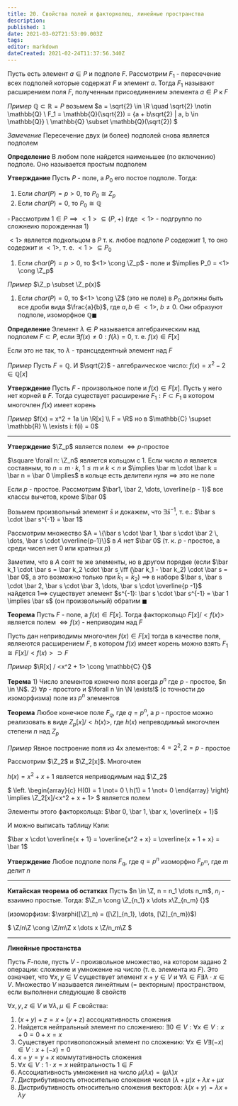 ```yaml
---
title: 20. Свойства полей и факторколец, линейные пространства
description: 
published: 1
date: 2021-03-02T21:53:09.003Z
tags: 
editor: markdown
dateCreated: 2021-02-24T11:37:56.340Z
---
```


Пусть есть элемент $a \in P$ и подполе $F$. Рассмотрим $F_1$ - пересечение всех подполей которые содержат $F$ и элемент $a$. Тогда $F_1$ называют расширением поля $F$, полученным присоединением элемента $a \in P$ к $F$

*Пример* $\mathbb{Q} \subset \mathbb{R} = P$ возьмем $a = \sqrt{2} \in \R \quad \sqrt{2} \notin \mathbb{Q} \\
F_1 = \mathbb{Q}(\sqrt{2}) = \{a + b\sqrt{2} | a, b \in \mathbb{Q}\} \\
\mathbb{Q} \subset \mathbb{Q}(\sqrt{2})
$

*Замечение* Пересечение двух (и более) подполей снова является подполем

**Определение** В любом поле найдется наименьшее (по включению) подполе. Оно называется простым подполем

**Утверждание** Пусть $P$ - поле, а $P_0$ его постое подполе. Тогда:

1. Если $char(P) = p > 0$, то $P_0 \cong Z_p$
2. Если $char(P) = 0$, то $P_0 \cong \mathbb{Q} {}$

$\square$ Рассмотрим $1 \in P \implies <1> \subseteq (P, +)$ (где $<1>$ - подгруппо по сложнеию порожденная $1$)

$<1>$ является подкольцом в $P$ т. к. любое подполе $P$ содержит $1$, то оно содержит и $<1>$, т. е. $<1> \subseteq P_0$

1. Если $char(P) = p > 0$, то $<1> \cong \Z_p$ - поле и $\implies P_0 = <1> \cong \Z_p$

*Пример* $\Z_p \subset \Z_p(x)$

1. Если $char(P) = 0$, то $<1> \cong \Z$ (это не поле) в $P_0$ должны быть все дроби вида $\frac{a}{b}$, где $a, b \in <1>$, $b \not= 0$. Они образуют подполе, изоморфное $\mathbb{Q} \blacksquare$

**Определение** Элемент $\lambda \in P$ называется алгебраическим над подполем $F \subset P$, если $\exists f(x) \not= 0: f(\lambda) = 0$, т. е. $f(x) \in F[x]$

Если это не так, то $\lambda$ - трансцедентный элемент над $F$

*Пример* Пусть $F = \mathbb{Q}$. И $\sqrt{2}$ - алгебраическое число: $f(x) = x^2 - 2 \in \mathbb{Q}[x]$

**Утверждение** Пусть $F$ - произвольное поле и $f(x) \in F[x]$. Пусть у него нет корней в $F$. Тогда существует расширение $F_1: F \subset F_1$ в котором многочлен $f(x)$ имеет корень

*Пример* $f(x) = x^2 + 1a \in \R[x] \\
F = \R$ но в $\mathbb{C} \supset \mathbb{R} \\
\exists i: f(i) = 0$

---

**Утверждение** $\Z_p$ является полем $\iff p$-простое

$\square \forall n: \Z_n$ является кольцом с $1$. Если число $n$ является составным, то $n = m \cdot k$, $1 \le m$ и $k < n$ и $\implies \bar m \cdot \bar k = \bar n = \bar 0 \implies$ в кольце есть делители нуля $\implies$ это не поле

Если $p$ - простое. Рассмотрим $\bar1, \bar 2, \dots, \overline{p - 1}$ все классы вычетов, кроме $\bar 0$

Возьмем произвольный элемент $\bar s$ и докажем, что $\exists \bar s^{-1}$, т. е.: $\bar s \cdot \bar s^{-1} = \bar 1$

Рассмотрим множество $A = \{\bar s \cdot \bar 1, \bar s \cdot \bar 2 \, \dots, \bar s \cdot \overline{p-1}\}$ в $A$ нет $\bar 0$ (т. к. $p$ - простое, а среди чисел нет 0 или кратных $p$)

Заметим, что в $A$ соят те же элементы, но в другом порядке (если $\bar k_1 \cdot \bar s = \bar k_2 \cdot \bar s \iff (\bar k_1 - \bar k_2) \cdot \bar s = \bar 0$, а это возможно только при $\bar k_1 = \bar k_2$) $\implies$ в наборе $\bar s, \bar s \cdot \bar 2, \bar s \cdot \bar 3, \dots, \bar s \cdot \overline{p -1}$ найдется $1 \implies$ существует элемент $s^{-1}: \bar s \cdot \bar s^{-1} = \bar 1 \implies \bar s$ (он произвольный) обратим $\blacksquare$

**Теорема** Пусть $F$ - поле, а $f(x) \in F[x]$. Тогда факторкольцо $F[x] / <f(x)>$ является полем $\iff f(x)$ - неприводим над $F$

Пусть дан неприводимы многочлен $f(x) \in F[x]$ тогда в качестве поля, являеются расширением $F$, в котором $f(x)$ имеет корень можно взять $F_1 \cong F[x] / <f(x)> \supset F$

*Пример* $\R[x] / <x^2 + 1> \cong \mathbb{C} {}$

**Терема** 1) Число элементов конечно поля всегда $p^n$ где $p$ - простое, $n \in \N$. 2) $\forall p$ - простого и $\forall n \in \N \exists!$ (с точности до изоморфизма) поле из $p^n$ элементов

**Теорема** Любое конечное поле $F_q$, где $q = p^n$, а $p$ - простое можно реализовать в виде $Z_p[x] / <h(x)>$, где $h(x)$ непреводимый многочлен степени $n$ над $Z_p$

*Пример* Явное построение поля из 4х элементов: $4 = 2^2, 2 = p$ - простое

Рассмотрим $\Z_2$ и $\Z_2[x]$. Многочлен 

$h(x) = x^2 + x + 1$ является неприводимым над $\Z_2$

$
\left.
\begin{array}{c}
H(0) = 1 \not= 0 \\
h(1) = 1 \not= 0
\end{array}
\right\} \implies \Z_2[x]/<x^2 + x + 1>
$ является полем

Элементы этого факторкольца: $\bar 0, \bar 1, \bar x, \overline{x + 1}$

И можно выписать таблицу Кэли:

$\bar x \cdot \overline{x + 1} = \overline{x^2 + x} = \overline{x + 1 + x} = \bar 1$

**Утверждение** Любое подполе поля $F_q$, где $q = p^n$ изоморфно $F_{p^m}$, где $m$ делит $n$

---

**Китайская теорема об остатках** Пусть $n \in \Z, n = n_1 \dots n_m$, $n_i$ - взаимно простые. Тогда: $\Z_n \cong \Z_{n_1} x \dots x\Z_{n_m} {}$

(изоморфизм: $\varphi([\Z]_n) = ([\Z]_{n_1}, \dots, [\Z]_{n_m})$)

$
\Z/n\Z \cong \Z/m\Z x \dots x \Z/n_m\Z
$

---

**Линейные простанства**

Пусть $F$-поле, пусть $V$ - произвольное множество, на котором задано 2 операции: сложение и умножение на число (т. е. элемента из $F$). Это означает, что $\forall x, y \in V$ существует элемент $x + y \in V$ и $\forall \lambda \in F \exists \lambda \cdot x \in V$. Множество $V$ называется линейтным (= векторным) пространством, если выполнени следующие 8 свойств

$\forall x, y, z \in V$ и $\forall \lambda, \mu \in F$ свойства:

1. $(x + y) + z = x + (y + z)$ ассоциативность сложения
2. Найдется нейтральный элемент по сложениею: $\exists 0 \in V: \forall x \in V: x + 0 = 0 + x = x$
3. Существует противоположный элемент по сложению: $\forall x \in V \exists (-x) \in V: x + (-x) = 0$
4. $x + y = y + x$ коммутативность сложения
5. $\forall x \in V: 1 \cdot x = x$ нейтральность $1 \in F$
6. Ассоциативность умножения на число $\mu(\lambda x) = (\mu \lambda) x$
7. Дистрибутивность относительно сложения чисел $(\lambda + \mu) x + \lambda x + \mu x$
8. Дистрибутивность относительно сложения векторов: $\lambda (x + y) = \lambda x + \lambda y$
